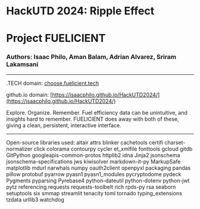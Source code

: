 # HackUTD 2024: Ripple Effect
# Project FUELICIENT
### Authors: Isaac Philo, Aman Balam, Adrian Alvarez, Sriram Lakamsani

---

.TECH domain: [choose.fuelicient.tech](https://isaacphilo.github.io/HackUTD2024/)

github.io domain: [https://isaacphilo.github.io/HackUTD2024/](https://isaacphilo.github.io/HackUTD2024/)

Explore. Organize. Remember.
Fuel efficiency data can be unintuitive, and insights hard to remember. FUELICIENT does away with both of these, giving a clean, persistent, interactive interface.

---

Open-source libraries used:
altair
attrs
blinker
cachetools
certifi
charset-normalizer
click
colorama
contourpy
cycler
et_xmlfile
fonttools
gcloud
gitdb
GitPython
googleapis-common-protos
httplib2
idna
Jinja2
jsonschema
jsonschema-specifications
jws
kiwisolver
markdown-it-py
MarkupSafe
matplotlib
mdurl
narwhals
numpy
oauth2client
openpyxl
packaging
pandas
pillow
protobuf
pyarrow
pyasn1
pyasn1_modules
pycryptodome
pydeck
Pygments
pyparsing
Pyrebase4
python-dateutil
python-dotenv
python-jwt
pytz
referencing
requests
requests-toolbelt
rich
rpds-py
rsa
seaborn
setuptools
six
smmap
streamlit
tenacity
toml
tornado
typing_extensions
tzdata
urllib3
watchdog
